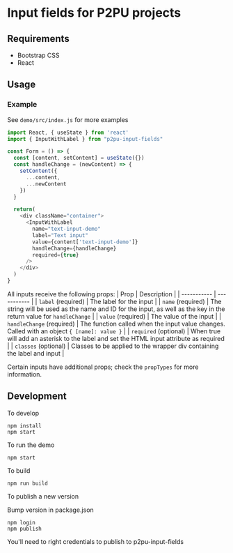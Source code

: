 # Input fields for P2PU projects


## Requirements

- Bootstrap CSS
- React

## Usage

### Example

See `demo/src/index.js` for more examples

```js
import React, { useState } from 'react'
import { InputWithLabel } from "p2pu-input-fields"

const Form = () => {
  const [content, setContent] = useState({})
  const handleChange = (newContent) => {
    setContent({
      ...content,
      ...newContent
    })
  }

  return(
    <div className="container">
      <InputWithLabel
        name="text-input-demo"
        label="Text input"
        value={content['text-input-demo']}
        handleChange={handleChange}
        required={true}
      />
    </div>
  )
}

```
All inputs receive the following props:
| Prop | Description |
| ----------- | ----------- |
| `label` (required) | The label for the input |
| `name` (required) | The string will be used as the name and ID for the input, as well as the key in the return value for `handleChange` |
| `value` (required) | The value of the input |
| `handleChange` (required) | The function called when the input value changes. Called with an object `{ [name]: value }` |
| `required` (optional) | When true will add an asterisk to the label and set the HTML input attribute as required |
| `classes` (optional) | Classes to be applied to the wrapper div containing the label and input |

Certain inputs have additional props; check the `propTypes` for more information.

## Development

To develop
```
npm install
npm start
```

To run the demo
```
npm start
```

To build

```
npm run build
```

To publish a new version

Bump version in package.json

```
npm login
npm publish
```

You'll need to right credentials to publish to p2pu-input-fields
